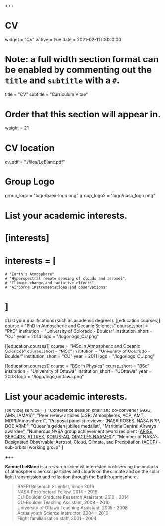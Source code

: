+++
# CV
widget = "CV"
active = true
date = 2021-02-11T00:00:00

# Note: a full width section format can be enabled by commenting out the `title` and `subtitle` with a `#`.
title = "CV"
subtitle = "Curriculum Vitae"

# Order that this section will appear in.
weight = 21

# CV location
cv_pdf = "./files/LeBlanc.pdf"

# Group Logo
group_logo = "logo/baeri-logo.png"
group_logo2 = "logo/nasa_logo.png"


# List your academic interests.
# [interests]
  # interests = [
    # "Earth's Atmosphere",
    # "Hyperspectral remote sensing of clouds and aerosol",
    # "Climate change and radiative effects",
    # "Airborne instrumentations and observations"
  # ]

#List your qualifications (such as academic degrees).
[[education.courses]]
  course = "PhD in Atmospheric and Oceanic Sciences"
  course_short = "PhD"
  institution = "University of Colorado - Boulder"
  institution_short = "CU"
  year = 2014
  logo = "/logo/logo_CU.png"

[[education.courses]]
  course = "MSc in Atmospheric and Oceanic Sciences"
  course_short = "MSc"
  institution = "University of Colorado - Boulder"
  institution_short = "CU"
  year = 2011
  logo = "/logo/logo_CU.png"

[[education.courses]]
  course = "BSc in Physics"
  course_short = "BSc"
  institution = "University of Ottawa"
  institution_short = "UOttawa"
  year = 2008
  logo = "/logo/logo_uottawa.png"


# List your academic interests.
[service]
  service = [
    "Conference session chair and co-convener (AGU, AMS, IAMAS)",
    "Peer review articles (JGR: Atmospheres, ACP, AMT, MDPI:Atmosphere)",
    "Proposal panelist reviewer (NASA ROSES, NASA NPP, DOE ARM)",
    "Queen's golden jubilee medalist",
    "Maritime Central Airways awardee",
	"Numerous NASA group achievement award recipient ([ARISE](https://espo.nasa.gov/arise/content/ARISE), [SEAC4RS](https://www.nasa.gov/mission_pages/seac4rs/index.html), [ATTREX](https://espo.nasa.gov/attrex/content/ATTREX), [KORUS-AQ](https://espo.nasa.gov/korus-aq/content/KORUS-AQ), [ORACLES](https://espo.nasa.gov/oracles),[NAAMES](https://naames.larc.nasa.gov/))",
	"Member of NASA's Designated Observable: Aerosol, Cloud, Climate, and Precipitation ([ACCP](https://vac.gsfc.nasa.gov/accp/)) - sub-orbital working group"
  ]

+++

**Samuel LeBlanc** is a research scientist interested in observing the impacts of atmospheric aerosol particles and clouds on the climate and on the solar light transmission and reflection through the Earth's atmosphere.

> BAERI Research Scientist, Since 2016  
> NASA Postdoctoral Fellow, 2014 - 2016  
> CU-Boulder Graduate Research Assistant, 2010 - 2014  
> CU-Boulder Teaching Assistant, 2009 - 2010  
> University of Ottawa Teaching Assistant, 2005 - 2008  
> Actua youth Science Instructor, 2004 - 2010  
> Flight familiarisation staff, 2001 - 2004  
